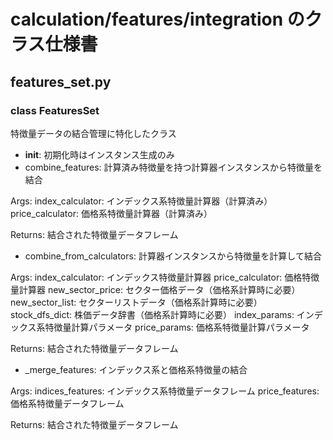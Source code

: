 # calculation/features/integration のクラス仕様書

## features_set.py

### class FeaturesSet
特徴量データの結合管理に特化したクラス
- __init__: 初期化時はインスタンス生成のみ
- combine_features: 計算済み特徴量を持つ計算器インスタンスから特徴量を結合

Args:
    index_calculator: インデックス系特徴量計算器（計算済み）
    price_calculator: 価格系特徴量計算器（計算済み）
    
Returns:
    結合された特徴量データフレーム
- combine_from_calculators: 計算器インスタンスから特徴量を計算して結合

Args:
    index_calculator: インデックス特徴量計算器
    price_calculator: 価格特徴量計算器
    new_sector_price: セクター価格データ（価格系計算時に必要）
    new_sector_list: セクターリストデータ（価格系計算時に必要）
    stock_dfs_dict: 株価データ辞書（価格系計算時に必要）
    index_params: インデックス系特徴量計算パラメータ
    price_params: 価格系特徴量計算パラメータ
    
Returns:
    結合された特徴量データフレーム
- _merge_features: インデックス系と価格系特徴量の結合

Args:
    indices_features: インデックス系特徴量データフレーム
    price_features: 価格系特徴量データフレーム
    
Returns:
    結合された特徴量データフレーム

